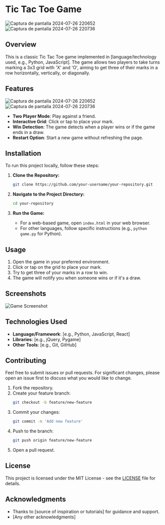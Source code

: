 # Tic Tac Toe Game

![Captura de pantalla 2024-07-26 220652](https://github.com/user-attachments/assets/1aad140f-3bcc-4421-8fdc-a0a85de588bd)![Captura de pantalla 2024-07-26 220736](https://github.com/user-attachments/assets/31cf2ea5-1a43-42c6-ac88-21dbadf0e457)

## Overview

This is a classic Tic Tac Toe game implemented in [language/technology used, e.g., Python, JavaScript]. The game allows two players to take turns marking a 3x3 grid with 'X' and 'O', aiming to get three of their marks in a row horizontally, vertically, or diagonally.

## Features
![Captura de pantalla 2024-07-26 220652](https://github.com/user-attachments/assets/1aad140f-3bcc-4421-8fdc-a0a85de588bd)![Captura de pantalla 2024-07-26 220736](https://github.com/user-attachments/assets/31cf2ea5-1a43-42c6-ac88-21dbadf0e457)


- **Two Player Mode**: Play against a friend.
- **Interactive Grid**: Click or tap to place your mark.
- **Win Detection**: The game detects when a player wins or if the game ends in a draw.
- **Restart Option**: Start a new game without refreshing the page.

## Installation

To run this project locally, follow these steps:

1. **Clone the Repository:**
    ```bash
    git clone https://github.com/your-username/your-repository.git
    ```

2. **Navigate to the Project Directory:**
    ```bash
    cd your-repository
    ```

3. **Run the Game:**
    - For a web-based game, open `index.html` in your web browser.
    - For other languages, follow specific instructions (e.g., `python game.py` for Python).

## Usage

1. Open the game in your preferred environment.
2. Click or tap on the grid to place your mark.
3. Try to get three of your marks in a row to win.
4. The game will notify you when someone wins or if it's a draw.

## Screenshots

![Game Screenshot](path/to/your/screenshot.png)

## Technologies Used

- **Language/Framework**: [e.g., Python, JavaScript, React]
- **Libraries**: [e.g., jQuery, Pygame]
- **Other Tools**: [e.g., Git, GitHub]

## Contributing

Feel free to submit issues or pull requests. For significant changes, please open an issue first to discuss what you would like to change.

1. Fork the repository.
2. Create your feature branch:
    ```bash
    git checkout -b feature/new-feature
    ```
3. Commit your changes:
    ```bash
    git commit -m 'Add new feature'
    ```
4. Push to the branch:
    ```bash
    git push origin feature/new-feature
    ```
5. Open a pull request.

## License

This project is licensed under the MIT License - see the [LICENSE](LICENSE) file for details.

## Acknowledgments

- Thanks to [source of inspiration or tutorials] for guidance and support.
- [Any other acknowledgments]
